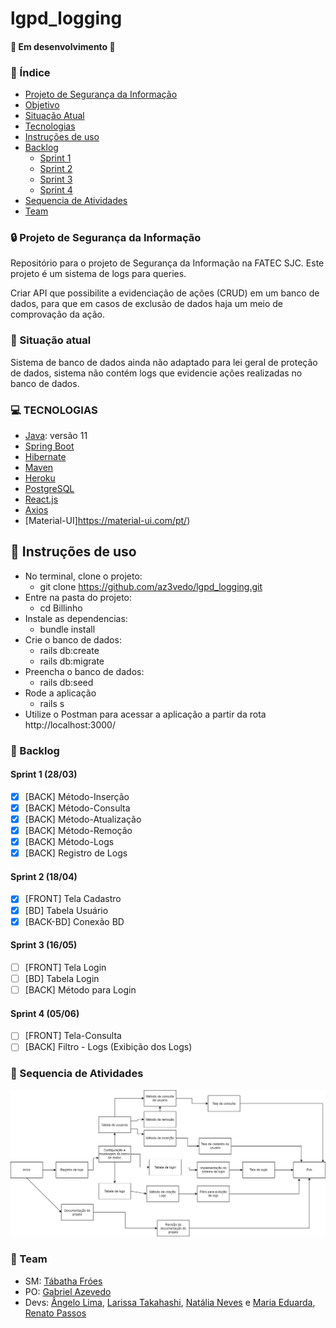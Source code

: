 # lgpd_logging

 
#### 🚧  Em desenvolvimento  🚧


### :checkered_flag: Índice 

<!--ts-->
   * [Projeto de Segurança da Informação](#projeto)
   * [Objetivo](#objetivo)
   * [Situação Atual](#situação)
   * [Tecnologias](#tecnologias)
   * [Instruções de uso](#instruções)
   * [Backlog](#backlog)
      * [Sprint 1](#sprint-1)
      * [Sprint 2](#sprint-2)
      * [Sprint 3](#sprint-3)
      * [Sprint 4](#sprint-4)
   * [Sequencia de Atividades](#sequencia)
   * [Team](#team)
<!--te-->


### :lock: Projeto de Segurança da Informação <a name="projeto"></a>
Repositório para o projeto de Segurança da Informação na FATEC SJC.
Este projeto é um sistema de logs para queries.
 
Criar API que possibilite a evidenciação de ações (CRUD) em um banco de dados, para que em casos de exclusão de dados haja um meio de comprovação da ação.

### :triangular_flag_on_post: Situação atual <a name="objetivo"></a>
Sistema de banco de dados ainda não adaptado para lei geral de proteção de dados, sistema não contém logs que evidencie ações realizadas no banco de dados.

### :computer: TECNOLOGIAS <a name="tecnologias"></a>
- [Java](https://docs.oracle.com/en/java/javase/11/): versão 11
- [Spring Boot](https://docs.spring.io/spring-boot/docs/current/reference/htmlsingle/)
- [Hibernate](https://hibernate.org/orm/documentation/5.4/)
- [Maven](https://maven.apache.org/guides/)
- [Heroku](https://devcenter.heroku.com/categories/reference)
- [PostgreSQL](https://www.postgresql.org/docs/)
- [React.js](https://pt-br.reactjs.org/docs/react-api.html)
- [Axios](https://github.com/axios/axios)
- [Material-UI]https://material-ui.com/pt/)

## :rocket: Instruções de uso <a name="instruções"></a>
- No terminal, clone o projeto:
    - git clone https://github.com/az3vedo/lgpd_logging.git
- Entre na pasta do projeto:
    - cd Billinho
- Instale as dependencias: 
    - bundle install
- Crie o banco de dados:
    - rails db:create
    - rails db:migrate
- Preencha o banco de dados:
    - rails db:seed
- Rode a aplicação
    - rails s
- Utilize o Postman para acessar a aplicação a partir da rota http://localhost:3000/

### :bookmark_tabs: Backlog <a name="backlog"></a>

#### Sprint 1 (28/03) <a name="sprint-1"></a>

* [x] [BACK] Método-Inserção
* [x] [BACK] Método-Consulta
* [x] [BACK] Método-Atualização
* [x] [BACK] Método-Remoção
* [x] [BACK] Método-Logs
* [x] [BACK] Registro de Logs

#### Sprint 2 (18/04) <a name="sprint-2"></a>

* [x] [FRONT] Tela Cadastro
* [x] [BD] Tabela Usuário
* [x] [BACK-BD] Conexão BD

#### Sprint 3 (16/05) <a name="sprint-3"></a>

* [ ] [FRONT] Tela Login
* [ ] [BD] Tabela Login
* [ ] [BACK] Método para Login

#### Sprint 4 (05/06) <a name="sprint-4"></a>
* [ ] [FRONT] Tela-Consulta
* [ ] [BACK] Filtro - Logs (Exibição dos Logs)

### :date: Sequencia de Atividades <a name="sequencia"></a>
![Sequencia de atividades](https://github.com/az3vedo/lgpd_logging/blob/documentation/Imagens/sequenciaAtividade.png)

### 	:two_women_holding_hands: Team <a name="team"></a>
- SM: [Tábatha Fróes](https://github.com/tabathafroes)
- PO: [Gabriel Azevedo](https://github.com/az3vedo)
- Devs: [Ângelo Lima](https://github.com/angelovlima), [Larissa Takahashi](https://github.com/LarissaMiho), [Natália Neves](https://github.com/natalianeves18) e [Maria Eduarda](https://github.com/Eduarda-Oliveira), [Renato Passos](https://github.com/Renato-Passos)
